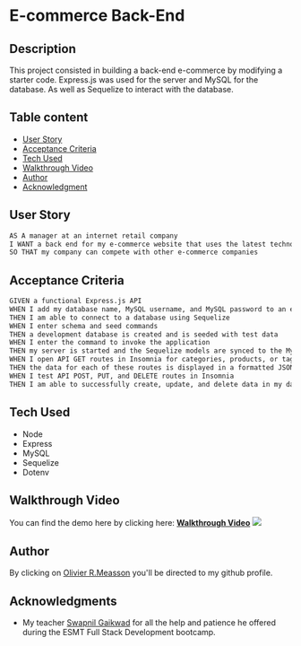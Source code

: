 # E-commerce Back-End

## **Description**

This project consisted in building a back-end e-commerce by modifying a starter code. Express.js was used for the server and MySQL for the database. As well as Sequelize to interact with the database.

## Table content

- [User Story](#user-story)
- [Acceptance Criteria](#acceptance-criteria)
- [Tech Used](#tech-used)
- [Walkthrough Video](#walkthrough-video)
- [Author](#author)
- [Acknowledgment](#acknowledgments)

## User Story

```md
AS A manager at an internet retail company
I WANT a back end for my e-commerce website that uses the latest technologies
SO THAT my company can compete with other e-commerce companies
```

## Acceptance Criteria

```md
GIVEN a functional Express.js API
WHEN I add my database name, MySQL username, and MySQL password to an environment variable file
THEN I am able to connect to a database using Sequelize
WHEN I enter schema and seed commands
THEN a development database is created and is seeded with test data
WHEN I enter the command to invoke the application
THEN my server is started and the Sequelize models are synced to the MySQL database
WHEN I open API GET routes in Insomnia for categories, products, or tags
THEN the data for each of these routes is displayed in a formatted JSON
WHEN I test API POST, PUT, and DELETE routes in Insomnia
THEN I am able to successfully create, update, and delete data in my database
```

## Tech Used

- Node
- Express
- MySQL
- Sequelize
- Dotenv

## Walkthrough Video

You can find the demo here by clicking here:
[**Walkthrough Video**](https://drive.google.com/file/d/1DTxaYM5bULlGWlMt4F7FhQbPIE1geZ7a/view?usp=sharing)
![](./assets/ecommerce-backend.gif)

## Author

By clicking on [Olivier R.Measson](https://github.com/Zeitouna) you'll be directed to my github profile.

## Acknowledgments

- My teacher [Swapnil Gaikwad](https://github.com/SwapnilGaikwad) for all the help and patience he offered during the ESMT Full Stack Development bootcamp.
